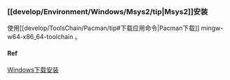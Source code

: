 ### [[develop/Environment/Windows/Msys2/tip|Msys2]]安装
使用[[develop/ToolsChain/Pacman/tip#下载应用命令|Pacman下载]] mingw-w64-x86_64-toolchain 。

#### Ref
[Windows下载安装](https://sourceforge.net/projects/mingw-w64/files/)
